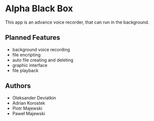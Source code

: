 # Alpha Black Box 

This app is an advance voice recorder, that can run in the background.


## Planned Features

- background voice recording
- file encripting
- auto file creating and deleting
- graphic interface
- file playback


## Authors

- Oleksander Deviatkin
- Adrian Korostek
- Piotr Majewski
- Paweł Majewski
